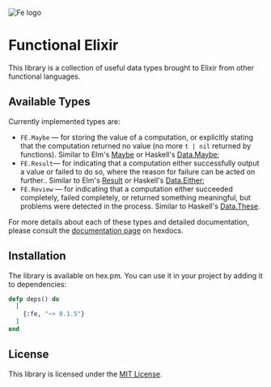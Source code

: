 ![Fe logo](fe.png)
# Functional Elixir

This library is a collection of useful data types brought to Elixir
from other functional languages.

## Available Types

Currently implemented types are:

* `FE.Maybe` — for storing the value of a computation, or explicitly stating
that the computation returned no value (no more `t | nil` returned by
functions). Similar to Elm's
[Maybe](https://package.elm-lang.org/packages/elm/core/latest/Maybe) or
Haskell's
[Data.Maybe](http://hackage.haskell.org/package/base-4.12.0.0/docs/Data-Maybe.html);
* `FE.Result`— for indicating that a computation either successfully output a
value or failed to do so, where the reason for failure can be acted on
further.. Similar to Elm's
[Result](https://package.elm-lang.org/packages/elm-lang/core/latest/Result) or
Haskell's
[Data.Either](http://hackage.haskell.org/package/base-4.12.0.0/docs/Data-Either.html);
* `FE.Review` — for indicating that a computation either succeeded completely,
failed completely, or returned something meaningful, but problems were detected
in the process.  Similar to Haskell's
[Data.These](http://hackage.haskell.org/package/these-0.7.5/docs/Data-These.html).

For more details about each of these types and detailed documentation, please consult
the [documentation page](http://hexdocs.pm/fe) on hexdocs.

## Installation

The library is available on hex.pm. You can use it in your project by adding
it to dependencies:


```elixir
defp deps() do
  [
    {:fe, "~> 0.1.5"}
  ]
end
```

## License

This library is licensed under the [MIT License](LICENSE).

